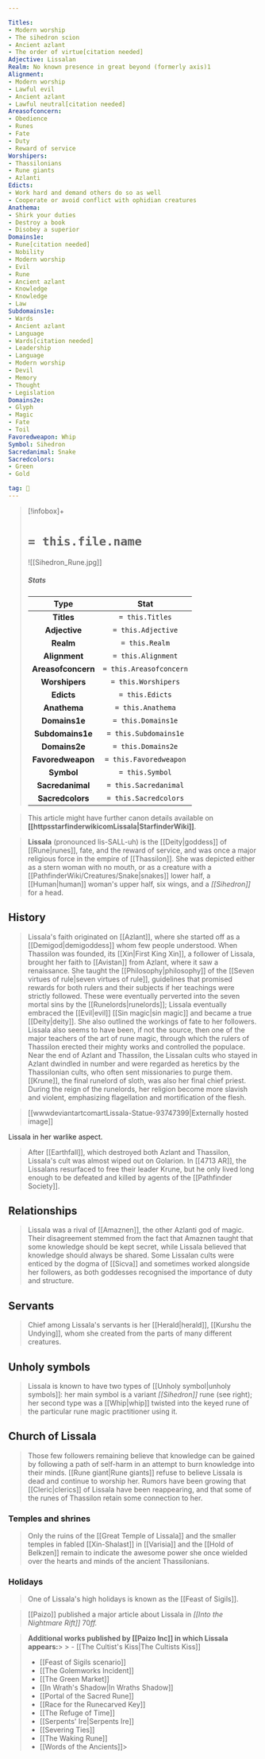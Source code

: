 ```yaml
---

Titles:
- Modern worship
- The sihedron scion
- Ancient azlant
- The order of virtue[citation needed]
Adjective: Lissalan
Realm: No known presence in great beyond (formerly axis)1
Alignment:
- Modern worship
- Lawful evil
- Ancient azlant
- Lawful neutral[citation needed]
Areasofconcern:
- Obedience
- Runes
- Fate
- Duty
- Reward of service
Worshipers:
- Thassilonians
- Rune giants
- Azlanti
Edicts:
- Work hard and demand others do so as well
- Cooperate or avoid conflict with ophidian creatures
Anathema:
- Shirk your duties
- Destroy a book
- Disobey a superior
Domains1e:
- Rune[citation needed]
- Nobility
- Modern worship
- Evil
- Rune
- Ancient azlant
- Knowledge
- Knowledge
- Law
Subdomains1e:
- Wards
- Ancient azlant
- Language
- Wards[citation needed]
- Leadership
- Language
- Modern worship
- Devil
- Memory
- Thought
- Legislation
Domains2e:
- Glyph
- Magic
- Fate
- Toil
Favoredweapon: Whip
Symbol: Sihedron
Sacredanimal: Snake
Sacredcolors:
- Green
- Gold

tag: 🙏
---
```


> [!infobox]+
> #  `= this.file.name`
> ![[Sihedron_Rune.jpg]]
> ##### Stats
> Type | Stat |
> :---:|:---:|
> **Titles** | `= this.Titles` |
> **Adjective** | `= this.Adjective` |
> **Realm** | `= this.Realm` |
> **Alignment** | `= this.Alignment` |
> **Areasofconcern** | `= this.Areasofconcern` |
> **Worshipers** | `= this.Worshipers` |
> **Edicts** | `= this.Edicts` |
> **Anathema** | `= this.Anathema` |
> **Domains1e** | `= this.Domains1e` |
> **Subdomains1e** | `= this.Subdomains1e` |
> **Domains2e** | `= this.Domains2e` |
> **Favoredweapon** | `= this.Favoredweapon` |
> **Symbol** | `= this.Symbol` |
> **Sacredanimal** | `= this.Sacredanimal` |
> **Sacredcolors** | `= this.Sacredcolors` |







> This article might have further canon details available on **[[httpsstarfinderwikicomLissala|StarfinderWiki]]**.


> **Lissala** (pronounced lis-SALL-uh) is the [[Deity|goddess]] of [[Rune|runes]], fate, and the reward of service, and was once a major religious force in the empire of [[Thassilon]]. She was depicted either as a stern woman with no mouth, or as a creature with a [[PathfinderWiki/Creatures/Snake|snakes]] lower half, a [[Human|human]] woman's upper half, six wings, and a *[[Sihedron]]* for a head.



## History

> Lissala's faith originated on [[Azlant]], where she started off as a [[Demigod|demigoddess]] whom few people understood.
> When Thassilon was founded, its [[Xin|First King Xin]], a follower of Lissala, brought her faith to [[Avistan]] from Azlant, where it saw a renaissance. She taught the [[Philosophy|philosophy]] of the [[Seven virtues of rule|seven virtues of rule]], guidelines that promised rewards for both rulers and their subjects if her teachings were strictly followed. These were eventually perverted into the seven mortal sins by the [[Runelords|runelords]]; Lissala eventually embraced the [[Evil|evil]] [[Sin magic|sin magic]] and became a true [[Deity|deity]]. She also outlined the workings of fate to her followers. Lissala also seems to have been, if not the source, then one of the major teachers of the art of rune magic, through which the rulers of Thassilon erected their mighty works and controlled the populace.
> Near the end of Azlant and Thassilon, the Lissalan cults who stayed in Azlant dwindled in number and were regarded as heretics by the Thassilonian cults, who often sent missionaries to purge them. [[Krune]], the final runelord of sloth, was also her final chief priest. During the reign of the runelords, her religion become more slavish and violent, emphasizing flagellation and mortification of the flesh.


> [[wwwdeviantartcomartLissala-Statue-93747399|Externally hosted image]]

Lissala in her warlike aspect.
> After [[Earthfall]], which destroyed both Azlant and Thassilon, Lissala's cult was almost wiped out on Golarion. In [[4713 AR]], the Lissalans resurfaced to free their leader Krune, but he only lived long enough to be defeated and killed by agents of the [[Pathfinder Society]].


## Relationships

> Lissala was a rival of [[Amaznen]], the other Azlanti god of magic. Their disagreement stemmed from the fact that Amaznen taught that some knowledge should be kept secret, while Lissala believed that knowledge should always be shared.
> Some Lissalan cults were enticed by the dogma of [[Sicva]] and sometimes worked alongside her followers, as both goddesses recognised the importance of duty and structure.


## Servants

> Chief among Lissala's servants is her [[Herald|herald]], [[Kurshu the Undying]], whom she created from the parts of many different creatures.


## Unholy symbols

> Lissala is known to have two types of [[Unholy symbol|unholy symbols]]: her main symbol is a variant *[[Sihedron]]* rune (see right); her second type was a [[Whip|whip]] twisted into the keyed rune of the particular rune magic practitioner using it.


## Church of Lissala

> Those few followers remaining believe that knowledge can be gained by following a path of self-harm in an attempt to burn knowledge into their minds. [[Rune giant|Rune giants]] refuse to believe Lissala is dead and continue to worship her.
> Rumors have been growing that [[Cleric|clerics]] of Lissala have been reappearing, and that some of the runes of Thassilon retain some connection to her.


### Temples and shrines

> Only the ruins of the [[Great Temple of Lissala]] and the smaller temples in fabled [[Xin-Shalast]] in [[Varisia]] and the [[Hold of Belkzen]] remain to indicate the awesome power she once wielded over the hearts and minds of the ancient Thassilonians.


### Holidays

> One of Lissala's high holidays is known as the [[Feast of Sigils]].


> [[Paizo]] published a major article about Lissala in *[[Into the Nightmare Rift]]* 70*ff.*


> **Additional works published by [[Paizo Inc]] in which Lissala appears:**> > - [[The Cultist's Kiss|The Cultists Kiss]]
> - [[Feast of Sigils scenario]]
> - [[The Golemworks Incident]]
> - [[The Green Market]]
> - [[In Wrath's Shadow|In Wraths Shadow]]
> - [[Portal of the Sacred Rune]]
> - [[Race for the Runecarved Key]]
> - [[The Refuge of Time]]
> - [[Serpents' Ire|Serpents Ire]]
> - [[Severing Ties]]
> - [[The Waking Rune]]
> - [[Words of the Ancients]]> 





